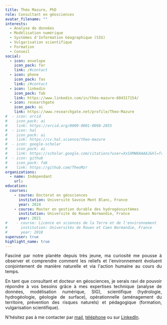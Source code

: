 ```yaml
---
title: Théo Mazure, PhD
role: Consultant en géosciences
avatar_filename: ""
interests:
  - Analyse de données
  - Modélisation numérique
  - Systèmes d'Information Géographique (SIG)
  - Vulgarisation scientifique
  - Formation
  - Conseil
social:
  - icon: envelope
    icon_pack: far
    link: /#contact
  - icon: phone
    icon_pack: fas
    link: /#contact
  - icon: linkedin
    icon_pack: fab
    link: https://www.linkedin.com/in/théo-mazure-604317154/
  - icon: researchgate
    icon_pack: ai
    link: https://www.researchgate.net/profile/Theo-Mazure
#  - icon: orcid
#    icon_pack: ai
#    link: https://orcid.org/0009-0001-0098-2855
#  - icon: hal
#    icon_pack: ai
#    link: https://cv.hal.science/theo-mazure
#  - icon: google-scholar
#    icon_pack: ai
#    link: https://scholar.google.com/citations?user=XxSXMW8AAAAJ&hl=fr
#  - icon: github
#    icon_pack: fab
#    link: https://github.com/TheoMzr
organizations:
  - name: Indépendant
    url:
education:
  courses:
    - course: Doctorat en géosciences
      institution: Université Savoie Mont Blanc, France
      year: 2024
    - course: Master en gestion durable des hydrogéosystèmes
      institution: Université de Rouen Normandie, France
      year: 2021
#    - course: Licence en sciences de la Terre et de l'environnement
#      institution: Universités de Rouen et Caen Normandie, France
#      year: 2018
superuser: true
highlight_name: true
---
```

<p style="text-align:justify">
Fasciné par notre planète depuis très jeune, ma curiosité me pousse à observer et comprendre comment les reliefs et l'environnement évoluent conjointement de manière naturelle et via l'action humaine au cours du temps.
</p>

<p style="text-align:justify">
En tant que consultant et docteur en géosciences, je serais ravi de pouvoir répondre à vos besoins grâce à mes expertises technique (analyse de données, modélisation numérique, SIG), scientifique (hydrologie, hydrogéologie, géologie de surface), opérationnelle (aménagement du territoire, prévention des risques naturels) et pédagogique (formation, vulgarisation scientifique).
</p>

N'hésitez pas à me contacter par [mail](/#contact), [téléphone](/#contact) ou sur [LinkedIn](https://www.linkedin.com/in/th%C3%A9o-mzr-604317154/).
